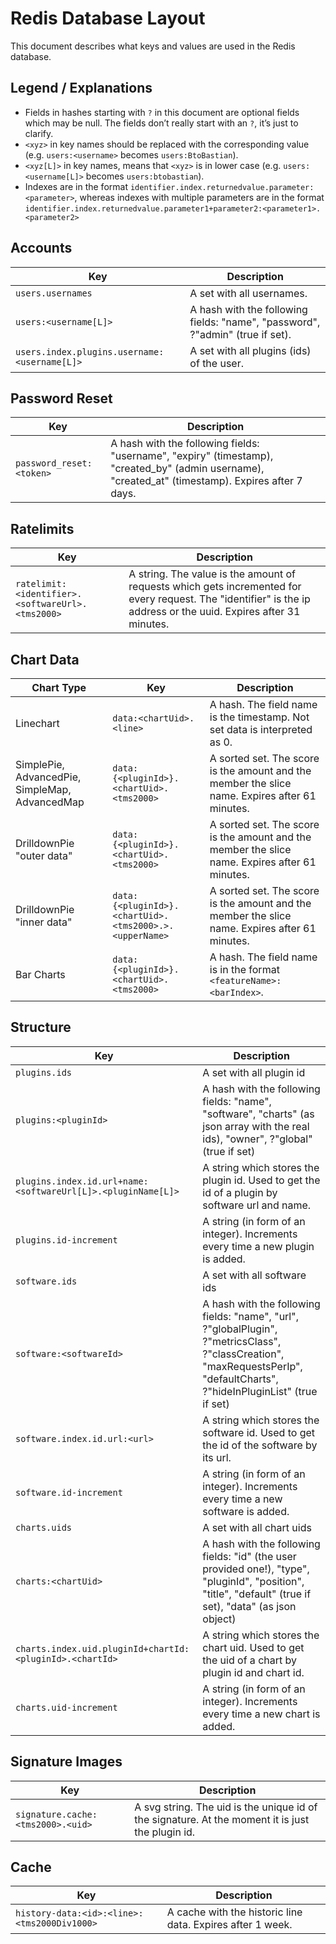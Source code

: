 # Redis Database Layout

This document describes what keys and values are used in the Redis database.

## Legend / Explanations

* Fields in hashes starting with `?` in this document are optional fields which may be null. The fields don’t really start
  with an `?`, it’s just to clarify.
* `<xyz>` in key names should be replaced with the corresponding value (e.g. `users:<username>` becomes
  `users:BtoBastian`).
* `<xyz[L]>` in key names, means that `<xyz>` is in lower case (e.g. `users:<username[L]>` becomes `users:btobastian`).
* Indexes are in the format `identifier.index.returnedvalue.parameter:<parameter>`, whereas indexes with multiple
  parameters are in the format
  `identifier.index.returnedvalue.parameter1+parameter2:<parameter1>.<parameter2>`

## Accounts

Key | Description
--- | ---
`users.usernames` | A set with all usernames.
`users:<username[L]>` | A hash with the following fields: "name", "password", ?"admin" (true if set).
`users.index.plugins.username:<username[L]>` | A set with all plugins (ids) of the user.

## Password Reset

Key | Description
--- | ---
`password_reset:<token>` | A hash with the following fields: "username", "expiry" (timestamp), "created_by" (admin username), "created_at" (timestamp). Expires after 7 days.

## Ratelimits

Key | Description
--- | ---
`ratelimit:<identifier>.<softwareUrl>.<tms2000>` | A string. The value is the amount of requests which gets incremented for every request. The "identifier" is the ip address or the uuid. Expires after 31 minutes.

## Chart Data

Chart Type | Key | Description
--- | --- | ---
Linechart | `data:<chartUid>.<line>` | A hash. The field name is the timestamp. Not set data is interpreted as 0.
SimplePie, AdvancedPie, SimpleMap, AdvancedMap | `data:{<pluginId>}.<chartUid>.<tms2000>` | A sorted set. The score is the amount and the member the slice name. Expires after 61 minutes.
DrilldownPie "outer data" | `data:{<pluginId>}.<chartUid>.<tms2000>` | A sorted set. The score is the amount and the member the slice name. Expires after 61 minutes.
DrilldownPie "inner data" | `data:{<pluginId>}.<chartUid>.<tms2000>.>.<upperName>` | A sorted set. The score is the amount and the member the slice name. Expires after 61 minutes.
Bar Charts | `data:{<pluginId>}.<chartUid>.<tms2000>` | A hash. The field name is in the format `<featureName>:<barIndex>`.

## Structure

Key | Description
--- | ---
`plugins.ids` | A set with all plugin id
`plugins:<pluginId>` | A hash with the following fields: "name", "software", "charts" (as json array with the real ids), "owner", ?"global" (true if set)
`plugins.index.id.url+name:<softwareUrl[L]>.<pluginName[L]>` | A string which stores the plugin id. Used to get the id of a plugin by software url and name.
`plugins.id-increment` | A string (in form of an integer). Increments every time a new plugin is added.
`software.ids` | A set with all software ids
`software:<softwareId>` | A hash with the following fields: "name", "url", ?"globalPlugin", ?"metricsClass", ?"classCreation", "maxRequestsPerIp", "defaultCharts", ?"hideInPluginList" (true if set)
`software.index.id.url:<url>` | A string which stores the software id. Used to get the id of the software by its url.
`software.id-increment` | A string (in form of an integer). Increments every time a new software is added.
`charts.uids` | A set with all chart uids
`charts:<chartUid>` | A hash with the following fields: "id" (the user provided one!), "type", "pluginId", "position", "title", "default" (true if set), "data" (as json object)
`charts.index.uid.pluginId+chartId:<pluginId>.<chartId>` | A string which stores the chart uid. Used to get the uid of a chart by plugin id and chart id.
`charts.uid-increment` | A string (in form of an integer). Increments every time a new chart is added.

## Signature Images

Key | Description
--- | ---
`signature.cache:<tms2000>.<uid>` | A svg string. The uid is the unique id of the signature. At the moment it is just the plugin id.

## Cache

Key | Description
--- | ---
`history-data:<id>:<line>:<tms2000Div1000>` | A cache with the historic line data. Expires after 1 week.
